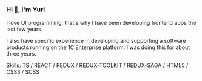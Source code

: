 ### Hi 👋, I'm Yuri

I love UI programming, that's why I have been developing frontend apps the last few years.

I also have specific experience in developing and supporting a software products running on the 1C:Enterprise platform. I was doing this for about three years.


Skills: TS / REACT / REDUX / REDUX-TOOLKIT / REDUX-SAGA / HTML5 / CSS3 / SCSS
